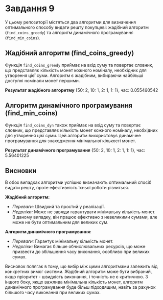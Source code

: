 # Завдання 9

У цьому репозиторії містяться два алгоритми для визначення оптимального способу видати решту покупцеві: жадібний алгоритм (`find_coins_greedy`) та алгоритм динамічного програмування (`find_min_coins`).

## Жадібний алгоритм (find_coins_greedy)

Функція `find_coins_greedy` приймає на вхід суму та повертає словник, що представляє кількість монет кожного номіналу, необхідних для утворення цієї суми. Алгоритм є жадібним, вибираючи найбільші доступні номінали монет першими.

**Результат жадібного алгоритму** {50: 2, 10: 1, 2: 1, 1: 1}, час: 0.055460542

## Алгоритм динамічного програмування (find_min_coins)

Функція `find_coins_dyn` також приймає на вхід суму та повертає словник, що представляє кількість монет кожного номіналу, необхідних для утворення цієї суми. Цей алгоритм використовує динамічне програмування для знаходження мінімальної кількості монет.

**Результат динамічного програмування** {50: 2, 10: 1, 2: 1, 1: 1}, час: 5.56401225

## Висновки

В обох випадках алгоритми успішно визначають оптимальний спосіб видати решту, проте ефективність їхньої роботи різниться.

**Жадібний алгоритм:**
- *Переваги:* Швидкий та простий у реалізації.
- *Недоліки:* Може не завжди гарантувати мінімальну кількість монет. В даному випадку, він працює ефективно з невеликими сумами, але може не бути оптимальним для великих сум.

**Алгоритм динамічного програмування:**
- *Переваги:* Гарантує мінімальну кількість монет.
- *Недоліки:* Вимагає більше обчислювальних ресурсів, що може призвести до збільшення часу виконання, особливо при великих сумах.

Висновок полягає в тому, що вибір між цими алгоритмами залежить від конкретних вимог системи. Жадібний алгоритм може бути вибраний, якщо пріоритет - швидкість виконання, і точність не є критичною. З іншого боку, якщо важлива мінімальна кількість монет, алгоритм динамічного програмування буде більш підходящим, навіть за рахунок більшого часу виконання при великих сумах.

